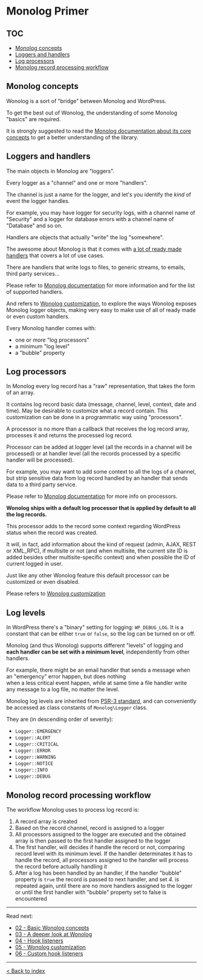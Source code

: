 # Monolog Primer

## TOC

- [Monolog concepts](#monolog-concepts)
- [Loggers and handlers](#loggers-and-handlers)
- [Log processors](#log-processors)
- [Monolog record processing workflow](#monolog-record-processing-workflow)


## Monolog concepts

Wonolog is a sort of "bridge" between Monolog and WordPress.

To get the best out of Wonolog, the understanding of some Monolog "basics" are required.

It is strongly suggested to read the [Monolog documentation about its core concepts](https://github.com/Seldaek/monolog/blob/master/doc/01-usage.md#core-concepts) to get a better understanding of the library.



## Loggers and handlers

The main objects in Monolog are "loggers". 

Every logger as a "channel" and one or more "handlers".

The channel is just a name for the logger, and let's you identify the _kind_ of event the logger handles.

For example, you may have logger for security logs, with a channel name of "Security" and a logger for database errors with a channel name of "Database" and so on.

Handlers are objects that actually "write" the log "somewhere".

The awesome about Monolog is that it comes with [a lot of ready made handlers](https://github.com/Seldaek/monolog/blob/master/doc/02-handlers-formatters-processors.md#handlers) that covers a lot of use cases.

There are handlers that write logs to files, to generic streams, to emails, third party services...

Please refer to [Monolog documentation](https://github.com/Seldaek/monolog/blob/master/doc/02-handlers-formatters-processors.md) for more information and for the list of supported handlers.

And refers to [Wonolog customization](https://github.com/inpsyde/wonolog/blob/front-controller-refactoring/docs/05-wonolog-customization.md), to explore the ways Wonolog exposes Monolog logger objects, making very easy to make use of all of ready made or even custom handlers.

Every Monolog handler comes with:

- one or more "log processors"
- a minimum "log level"
- a "bubble" property



## Log processors

In Monolog every log record has a "raw" representation, that takes the form of an array.

It contains log record basic data (message, channel, level, context, date and time). May be desirable to customize what 
a record contain. This customization can be done in a programmatic way using "processors".

A processor is no more than a callback that receives the log record array, processes it and returns the processed log record.

Processor can be added at logger level (all the records in a channel will be processed) or at handler level (all the 
records processed by a specific handler will be processed).

For example, you may want to add some context to all the logs of a channel, but strip sensitive data from log record 
handled by an handler that sends data to a third party service.

Please refer to [Monolog documentation](https://github.com/Seldaek/monolog/blob/master/doc/01-usage.md) for more info on processors.

**Wonolog ships with a default log processor that is applied by default to all the log records.**

This processor adds to the record some context regarding WordPress status when the record was created. 

It will, in fact, add information about the kind of request (admin, AJAX, REST or XML_RPC), if multisite or not 
(and when multisite, the current site ID is added besides other multisite-specific context) and when possible the ID of 
current logged in user.

Just like any other Wonolog feature this default processor can be customized or even disabled.

Please refers to [Wonolog customization](https://github.com/inpsyde/wonolog/blob/front-controller-refactoring/docs/05-wonolog-customization.md)



## Log levels

In WordPress there's a "binary" setting for logging: `WP_DEBUG_LOG`. It is a constant that can be either `true` or `false`,
so the log can be turned on or off.

Monolog (and thus Wonolog) supports different "levels" of logging and **each handler can be set with a minimum level**, 
independently from other handlers.

For example, there might be an email handler that sends a message when an "emergency" error happen, but does nothing  
when a less critical event happen, while at same time a file handler write any message to a log file, no matter the level.

Monolog log levels are inherited from [PSR-3 standard](https://github.com/php-fig/fig-standards/blob/master/accepted/PSR-3-logger-interface.md#5-psrlogloglevel), 
and can conveniently be accessed as class constants of `Monolog\Logger` class.

They are (in descending order of severity):

- `Logger::EMERGENCY`
- `Logger::ALERT`
- `Logger::CRITICAL`
- `Logger::ERROR`
- `Logger::WARNING`
- `Logger::NOTICE`
- `Logger::INFO`
- `Logger::DEBUG`


## Monolog record processing workflow

The workflow Monolog uses to process log record is:

1. A record array is created
2. Based on the record channel, record is assigned to a logger
3. All processors assigned to the logger are executed and the obtained array is then passed to the first handler assigned 
   to the logger
4. The first handler, will decides if handle the record or not, comparing record level with its minimum level.
   If the handler determinates it has to handle the record, all processors assigned to the handler will process the record before actually handling it
5. After a log has been handled by an handler, if the handler "bubble" property is `true` the record is passed to next
   handler, and set _4._ is repeated again, until there are no more handlers assigned to the logger or until the first handler with "bubble" property set to false is encountered


-------

Read next:

- [02 - Basic Wonolog concepts](https://github.com/inpsyde/wonolog/blob/front-controller-refactoring/docs/02-basic-wonolog-concepts.md)
- [03 - A deeper look at Wonolog](https://github.com/inpsyde/wonolog/blob/front-controller-refactoring/docs/03-a-deeper-look-at-wonolog.md)
- [04 - Hook listeners](https://github.com/inpsyde/wonolog/blob/front-controller-refactoring/docs/04-hook-listeners.md)
- [05 - Wonolog customization](https://github.com/inpsyde/wonolog/blob/front-controller-refactoring/docs/05-wonolog-customization.md)
- [06 - Custom hook listeners](https://github.com/inpsyde/wonolog/blob/front-controller-refactoring/docs/06-custom-hook-listeners.md)

-------

[< Back to index](https://github.com/inpsyde/wonolog/)